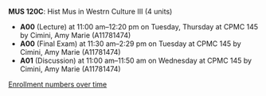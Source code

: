 **MUS 120C**: Hist Mus in Westrn Culture III (4 units)

- **A00** (Lecture) at 11:00 am–12:20 pm on Tuesday, Thursday at CPMC 145 by Cimini, Amy Marie (A11781474)
- **A00** (Final Exam) at 11:30 am–2:29 pm on Tuesday at CPMC 145 by Cimini, Amy Marie (A11781474)
- **A01** (Discussion) at 11:00 am–11:50 am on Wednesday at CPMC 145 by Cimini, Amy Marie (A11781474)

[Enrollment numbers over time](./MUS120C.tsv)
